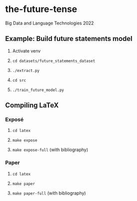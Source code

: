 # the-future-tense
Big Data and Language Technologies 2022

## Example: Build future statements model

1) Activate venv

2) `cd datasets/future_statements_dataset`

3) `./extract.py`

4) `cd src`

5) `./train_future_model.py`

## Compiling LaTeX
### Exposé

1) `cd latex`

2) `make expose`

3) `make expose-full` (with bibliography)

### Paper

1) `cd latex`

2) `make paper`

3) `make paper-full` (with bibliography)
